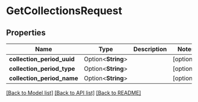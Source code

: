 # GetCollectionsRequest

## Properties

Name | Type | Description | Notes
------------ | ------------- | ------------- | -------------
**collection_period_uuid** | Option<**String**> |  | [optional]
**collection_period_type** | Option<**String**> |  | [optional]
**collection_period_name** | Option<**String**> |  | [optional]

[[Back to Model list]](../README.md#documentation-for-models) [[Back to API list]](../README.md#documentation-for-api-endpoints) [[Back to README]](../README.md)



